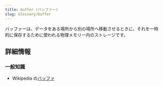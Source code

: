 ```yaml
---
title: buffer (バッファー)
slug: Glossary/buffer
---
```

バッファーは、データをある場所から別の場所へ移動させるときに、それを一時的に保存するために使われる物理メモリー内のストレージです。

## 詳細情報

### 一般知識

- Wikipedia の[バッファ](https://ja.wikipedia.org/wiki/%E3%83%90%E3%83%83%E3%83%95%E3%82%A1)
